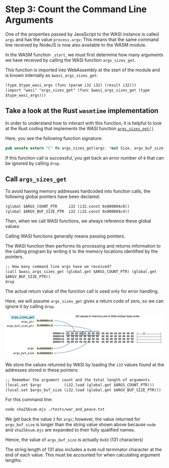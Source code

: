 # Step 3: Count the Command Line Arguments

One of the properties passed by JavaScript to the WASI instance is called `args` and has the value `process.argv`.
This means that the same command line received by NodeJS is now also available to the WASM module.

In the WASM function `_start`, we must first determine how many arguments we have received by calling the WASI function `args_sizes_get`.

This function is imported into WebAssembly at the start of the module and is known internally as `$wasi_args_sizes_get`:

```wat
(type $type_wasi_args (func (param i32 i32) (result i32)))
(import "wasi" "args_sizes_get" (func $wasi_args_sizes_get (type $type_wasi_args)))
```

## Take a look at the Rust `wasmtime` implementation

In order to understand how to interact with this function, it is helpful to look at the Rust coding that implements the WASI function [`args_sizes_get()`](https://github.com/bytecodealliance/wasmtime/blob/06377eb08a649619cc8ac9a934cb3f119017f3ef/crates/wasi-preview1-component-adapter/src/lib.rs#L506)

Here, you see the following function signature:

```rust
pub unsafe extern "C" fn args_sizes_get(argc: *mut Size, argv_buf_size: *mut Size) -> Errno
```

If this function call is successful, you get back an error number of `0` that can be ignored by calling `drop`.

## Call `args_sizes_get`

To avoid having memory addresses hardcoded into function calls, the following global pointers have been declared:

```wat
(global $ARGS_COUNT_PTR     i32 (i32.const 0x000004c0))
(global $ARGV_BUF_SIZE_PTR  i32 (i32.const 0x000004c4))
```

Then, when we call WASI functions, we always reference these global values:

Calling WASI functions generally means passing pointers.

The WASI function then performs its processing and returns information to the calling program by writing it to the memory locations identified by the pointers.

```wat
;; How many command line args have we received?
(call $wasi_args_sizes_get (global.get $ARGS_COUNT_PTR) (global.get $ARGV_BUF_SIZE_PTR))
drop
```

The actual return value of the function call is used only for error handling.

Here, we will assume `args_sizes_get` gives a return code of zero, so we can ignore it by calling `drop`.

![Calling `args_sizes_get`](../img/args_sizes_get.png)

We store the values returned by WASI by loading the `i32` values found at the addresses stored in these pointers:

```wat
;; Remember the argument count and the total length of arguments
(local.set $argc          (i32.load (global.get $ARGS_COUNT_PTR)))
(local.set $argv_buf_size (i32.load (global.get $ARGV_BUF_SIZE_PTR)))
```

For this command line:

```bash
node sha256sum.mjs ./tests/war_and_peace.txt
```

We get back the value `3` for `argc`; however, the value returned for `argv_buf_size` is longer than the string value shown above because `node` and `sha256sum.mjs` are expanded to their fully qualified names.

Hence, the value of `argv_buf_size` is actually `0x83` (131 characters)

The string length of 131 also includes a `0x00` null terminator character at the end of each value.
This must be accounted for when calculating argument lengths.
